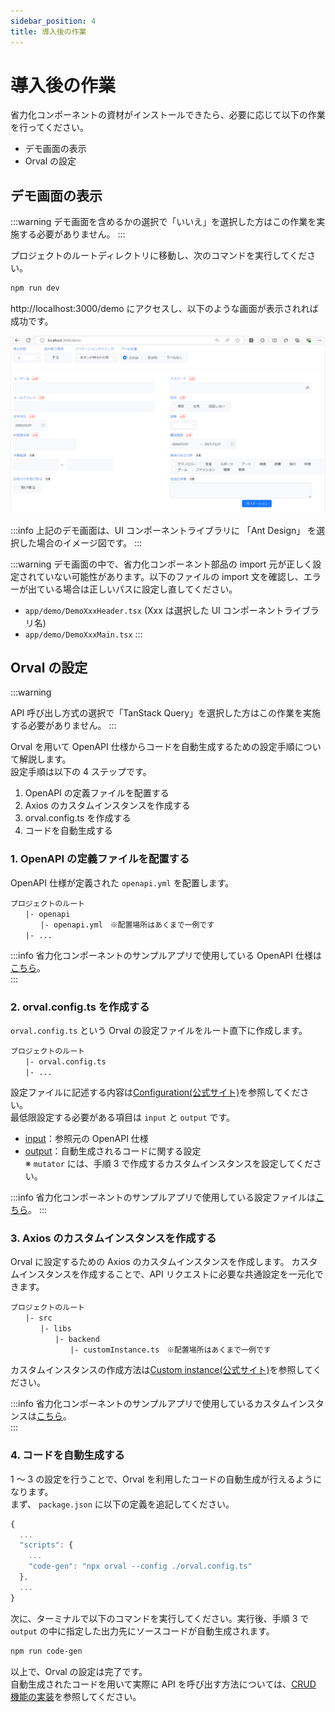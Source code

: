 ```yaml
---
sidebar_position: 4
title: 導入後の作業
---
```


# 導入後の作業

省力化コンポーネントの資材がインストールできたら、必要に応じて以下の作業を行ってください。

- デモ画面の表示
- Orval の設定

## デモ画面の表示

:::warning
デモ画面を含めるかの選択で「いいえ」を選択した方はこの作業を実施する必要がありません。
:::

プロジェクトのルートディレクトリに移動し、次のコマンドを実行してください。

```bash title="Terminal"
npm run dev
```

http://localhost:3000/demo にアクセスし、以下のような画面が表示されれば成功です。

![デモ画面](../../static/img/demo-screen.png)

:::info
上記のデモ画面は、UI コンポーネントライブラリに 「Ant Design」 を選択した場合のイメージ図です。
:::

:::warning
デモ画面の中で、省力化コンポーネント部品の import 元が正しく設定されていない可能性があります。以下のファイルの import 文を確認し、エラーが出ている場合は正しいパスに設定し直してください。

- `app/demo/DemoXxxHeader.tsx` (Xxx は選択した UI コンポーネントライブラリ名)
- `app/demo/DemoXxxMain.tsx`
  :::

## Orval の設定

:::warning

API 呼び出し方式の選択で「TanStack Query」を選択した方はこの作業を実施する必要がありません。
:::

Orval を用いて OpenAPI 仕様からコードを自動生成するための設定手順について解説します。  
設定手順は以下の 4 ステップです。

1. OpenAPI の定義ファイルを配置する
2. Axios のカスタムインスタンスを作成する
3. orval.config.ts を作成する
4. コードを自動生成する

### 1. OpenAPI の定義ファイルを配置する

OpenAPI 仕様が定義された `openapi.yml` を配置します。

```
プロジェクトのルート
　　|- openapi
　　　　|- openapi.yml　※配置場所はあくまで一例です
　　|- ...
```

:::info
省力化コンポーネントのサンプルアプリで使用している OpenAPI 仕様は[こちら](https://github.com/Fintan-contents/dev-react-cs-example/tree/develop)。  
:::

### 2. orval.config.ts を作成する

`orval.config.ts` という Orval の設定ファイルをルート直下に作成します。

```
プロジェクトのルート
　　|- orval.config.ts
　　|- ...
```

設定ファイルに記述する内容は[Configuration(公式サイト)](https://orval.dev/reference/configuration/overview)を参照してください。  
最低限設定する必要がある項目は `input` と `output` です。

- [input](https://orval.dev/reference/configuration/input)：参照元の OpenAPI 仕様
- [output](https://orval.dev/reference/configuration/output)：自動生成されるコードに関する設定  
  ※ `mutator` には、手順 3 で作成するカスタムインスタンスを設定してください。

:::info
省力化コンポーネントのサンプルアプリで使用している設定ファイルは[こちら](https://github.com/Fintan-contents/dev-react-cs-example/tree/develop)。
:::

### 3. Axios のカスタムインスタンスを作成する

Orval に設定するための Axios のカスタムインスタンスを作成します。
カスタムインスタンスを作成することで、API リクエストに必要な共通設定を一元化できます。

```
プロジェクトのルート
　　|- src
　　　　|- libs
　　　　　　|- backend
　　　　　　　　|- customInstance.ts　※配置場所はあくまで一例です
```

カスタムインスタンスの作成方法は[Custom instance(公式サイト)](https://orval.dev/guides/custom-axios#custom-instance)を参照してください。

:::info
省力化コンポーネントのサンプルアプリで使用しているカスタムインスタンスは[こちら](https://github.com/Fintan-contents/dev-react-cs-example/tree/develop)。  
:::

### 4. コードを自動生成する

1 ～ 3 の設定を行うことで、Orval を利用したコードの自動生成が行えるようになります。  
まず、 `package.json` に以下の定義を追記してください。

```js title="package.json"
{
  ...
  "scripts": {
    ...
    "code-gen": "npx orval --config ./orval.config.ts"
  },
  ...
}
```

次に、ターミナルで以下のコマンドを実行してください。実行後、手順 3 で `output` の中に指定した出力先にソースコードが自動生成されます。

```bash title="Terminal"
npm run code-gen
```

以上で、Orval の設定は完了です。  
自動生成されたコードを用いて実際に API を呼び出す方法については、[CRUD 機能の実装](../implementation-guide/crud-function-implementation.md)を参照してください。
